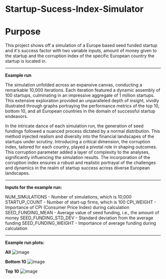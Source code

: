 # Startup-Sucess-Index-Simulator


# Purpose

This project shows off a simulation of a Europe based seed funded startup and it's success factor with two variable inputs, amount of money given to the startup and the corruption index of the specific European country the startup is located in.

<hr>

**Example run**

The simulation unfolded across an expansive canvas, conducting a remarkable 10,000 iterations. Each iteration featured a dynamic assembly of 100 startups, culminating in an impressive aggregate of 1 million startups. This extensive exploration provided an unparalleled depth of insight, vividly illustrated through graphs portraying the performance metrics of the top 10, bottom 10, and all European countries in the domain of successful startup endeavors.

In the intricate dance of each simulation run, the generation of seed fundings followed a nuanced process dictated by a normal distribution. This method injected realism and diversity into the financial landscapes of the startups under scrutiny. Introducing a critical dimension, the corruption index, tailored for each country, played a pivotal role in shaping outcomes. This corruption parameter added a layer of complexity to the analyses, significantly influencing the simulation results. The incorporation of the corruption index ensures a robust and realistic portrayal of the challenges and dynamics in the realm of startup success across diverse European landscapes.

<hr>

**Inputs for the example run:**

NUM_SIMULATIONS - Number of simulations, which is 10,000
STARTUP_COUNT - Number of start-up firms, which is 100
CPI_WEIGHT - Importance of CPI (Consumer Price Index) during calculation
SEED_FUNDING_MEAN - Average value of seed funding, i.e., the amount of money
SEED_FUNDING_STD_DEV - Standard deviation from the average funding
SEED_FUNDING_WEIGHT - Importance of average funding during calculation

<hr>

**Example run plots:**

**All**
![image](https://github.com/HarisKordic/Startup-Success-Index-Simulator/assets/58373221/847cc384-92ae-43d5-8650-e5cd881bfd2f)

**Bottom 10**
![image](https://github.com/HarisKordic/Startup-Success-Index-Simulator/assets/58373221/f4b9dcfd-ca51-4a43-b895-920e2ce18f48)

**Top 10**
![image](https://github.com/HarisKordic/Startup-Success-Index-Simulator/assets/58373221/ae7f16cc-2f67-433c-a897-237d0889d8bf)



